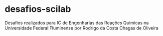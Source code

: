 # desafios-scilab

Desafios realizados para IC de Engenharias das Reações Químicas na Universidade Federal Fluminense por Rodrigo da Costa Chagas de Oliveira
